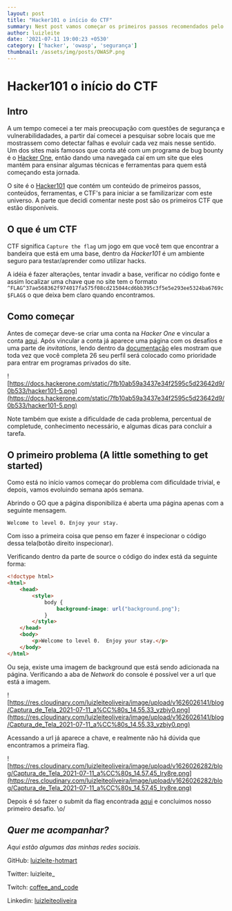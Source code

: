 ```yaml
---
layout: post
title: "Hacker101 o início do CTF"
summary: Nest post vamos começar os primeiros passos recomendados pelo _Hacker One_ para se tornar um hacker e identificar falhas do sistema. 
author: luizleite
date: '2021-07-11 19:00:23 +0530'
category: ['hacker', 'owasp', 'segurança']
thumbnail: /assets/img/posts/OWASP.png
---
```


# Hacker101 o início do CTF

## Intro

A um tempo comecei a ter mais preocupação com questões de segurança e vulnerabilidadades, a partir daí comecei a pesquisar sobre locais que me mostrassem como detectar falhas e evoluir cada vez mais nesse sentido. Um dos sites mais famosos que conta até com um programa de bug bounty é o [Hacker One](https://hackerone.com/), então dando uma navegada caí em um site que eles mantém para ensinar algumas técnicas e ferramentas para quem está começando esta jornada.

O site é o [Hacker101](https://www.hacker101.com/) que contém um conteúdo de primeiros passos, conteúdos, ferramentas, e CTF's para iniciar a se familizarizar com este universo. A parte que decidi comentar neste post são os primeiros CTF que estão disponíveis.

## O que é um CTF

CTF significa `Capture the flag` um jogo em que você tem que encontrar a bandeira que está em uma base, dentro da *Hacker101* é um ambiente seguro para testar/aprender como utilizar hacks.

A idéia é fazer alterações, tentar invadir a base, verificar no código fonte e assim localizar uma chave que no site tem o formato `^FLAG^37ae568362f974017fa575f08cd215044cd6bb395c3f5e5e293ee5324ba6769c$FLAG$` o que deixa bem claro quando encontramos.

## Como começar

Antes de começar deve-se criar uma conta na *Hacker One* e vincular a conta [aqui](https://ctf.hacker101.com/auth). Após vincular a conta já aparece uma página com os desafios e uma parte de *invitations*, lendo dentro da [documentação](https://docs.hackerone.com/hackers/hacker101.html#hacker101-ctf) eles mostram que toda vez que você completa 26 seu perfil será colocado como prioridade para entrar em programas privados do site.

![https://docs.hackerone.com/static/7fb10ab59a3437e34f2595c5d23642d9/0b533/hacker101-5.png](https://docs.hackerone.com/static/7fb10ab59a3437e34f2595c5d23642d9/0b533/hacker101-5.png)

Note também que existe a dificuldade de cada problema, percentual de completude, conhecimento necessário, e algumas dicas para concluir a tarefa.

## O primeiro problema (A little something to get started)

Como está no início vamos começar do problema com dificuldade trivial, e depois, vamos evoluindo semana após semana.

Abrindo o GO que a página disponibiliza é aberta uma página apenas com a seguinte mensagem.

`Welcome to level 0. Enjoy your stay.`

Com isso a primeira coisa que penso em fazer é inspecionar o código dessa tela(botão direito inspecionar).

Verificando dentro da parte de source o código do index está da seguinte forma:

```html
<!doctype html>
<html>
	<head>
		<style>
			body {
				background-image: url("background.png");
			}
		</style>
	</head>
	<body>
		<p>Welcome to level 0.  Enjoy your stay.</p>
	</body>
</html>
```

Ou seja, existe uma imagem de background que está sendo adicionada na página. Verificando a aba de *Network* do console é possível  ver a url que está a imagem.

![https://res.cloudinary.com/luizleiteoliveira/image/upload/v1626026141/blog/Captura_de_Tela_2021-07-11_a%CC%80s_14.55.33_vzbjy0.png](https://res.cloudinary.com/luizleiteoliveira/image/upload/v1626026141/blog/Captura_de_Tela_2021-07-11_a%CC%80s_14.55.33_vzbjy0.png)

Acessando a url já aparece a chave, e realmente não há dúvida que encontramos a primeira flag.

![https://res.cloudinary.com/luizleiteoliveira/image/upload/v1626026282/blog/Captura_de_Tela_2021-07-11_a%CC%80s_14.57.45_lry8re.png](https://res.cloudinary.com/luizleiteoliveira/image/upload/v1626026282/blog/Captura_de_Tela_2021-07-11_a%CC%80s_14.57.45_lry8re.png)

Depois é só fazer o submit da flag encontrada [aqui](https://ctf.hacker101.com/ctf/flagcheck) e concluimos nosso primeiro desafio. \o/

## _Quer me acompanhar?_
 
_Aqui estão algumas das minhas redes sociais._

    
 GitHub: [luizleite-hotmart](https://github.com/luizleite-hotmart)
    
 Twitter: luizleite_
    
 Twitch: [coffee_and_code](https://www.twitch.tv/coffee_and_code)
    
 Linkedin: [luizleiteoliveira](https://www.linkedin.com/in/luizleiteoliveira/)
 

